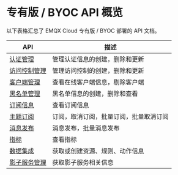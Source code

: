 # 专有版 / BYOC API 概览

以下表格汇总了 EMQX Cloud 专有版 / BYOC 部署的 API 文档。


| API                          | 描述                                   |
| ---------------------------- | -------------------------------------- |
| [认证管理](./auth.md)        | 管理认证信息的创建，删除和更新         |
| [访问控制管理](./acl.md)     | 管理访问控制的创建，删除和更新         |
| [客户端管理](./clients.md)   | 查看在线客户端信息，剔除客户端         |
| [黑名单管理](./banned.md)     | 黑名单信息的创建，删除和查看      |
| [订阅信息](./subscriptions.md) | 查看订阅信息                           |
| [主题订阅](./subscribe.md)   | 订阅，取消订阅，批量订阅，批量取消订阅 |
| [消息发布](./publish.md)     | 消息发布，批量消息发布                 |
| [指标](./metrics.md)         | 查看指标                               |
| [数据集成](./rules.md)         | 获取或创建资源、规则、动作信息                            |
| [影子服务管理](./shadow_service.md) | 获取影子服务相关信息 |

